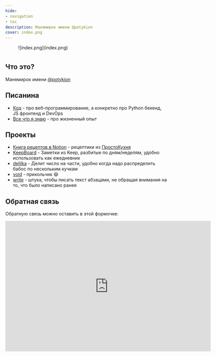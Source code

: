 ```yaml
---
hide:
- navigation
- toc
description: Манямирок имени @potykion
cover: index.png
---
```




<figure markdown>
  ![index.png](index.png)
  <figcaption></figcaption>
</figure>


# 

## Что это?

Манямирок имени [@potykion](https://t.me/potykion)

## Писанина

- [Код](Code/index.md) - про веб-программирование, а конкретно про Python бекенд, JS фронтенд и DevOps
- [Все что я знаю](./Everything/index.md) - про жизненный опыт

## Проекты

- [Книга рецептов в Notion](https://potyk.notion.site/potyk/d47b6c5c807a41e2a9bb145632a20a5b) - рецептики
  из [ПростоКухня](Everything/Food/ProstoKuhnya/index.md)
- [KeepBoard](https://keep-board.website.yandexcloud.net/) - Заметки из Keep, разбитые по дням/неделям, удобно
  использовать как ежедневник
- [delilka](https://delilka.website.yandexcloud.net/) - Делит число на части, удобно когда надо распределить бабос по
  нескольким кучкам
- [void](https://void.website.yandexcloud.net/) - прикольчик 😄
- [write](https://write.website.yandexcloud.net/) - штука, чтобы писать текст абзацами, не обращая внимания на то, что
  было написано ранее

## Обратная связь

Обратную связь можно оставить в этой формочке:

<iframe src="https://docs.google.com/forms/d/e/1FAIpQLSca0cK6DWmBL0RvZeGk-Yl0FZ4bYS4OXnyu47w8nQoSxO3fsQ/viewform?embedded=true" width="640" height="407" frameborder="0" marginheight="0" marginwidth="0">Loading…</iframe>

